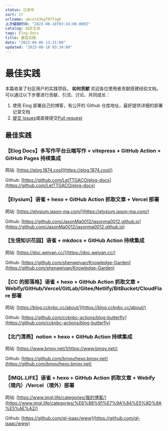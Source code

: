```yaml
---
status: 已发布
sort: 17
urlname: ubcut43kgf97fag6
上次编辑时间: "2023-08-18T03:34:00.000Z"
catalog: 社区生态
tags: Elog-Docs
title: 最佳实践
date: "2023-04-06 13:31:00"
updated: "2023-08-18 03:34:00"
---
```


# 最佳实践

本篇收录了社区用户的实践项目。 **如何贡献** 欢迎各位使用者贡献搭建经验文档。可以通过以下步骤进行贡献、引流、讨论、共同成长：

1. 使用 Elog 部署自己的博客，有公开的 Github 仓库地址，最好提供详细的部署记录文档
2. [提交 Issues](https://github.com/LetTTGACO/elog/issues/2)或直接提交[Pull request](https://github.com/LetTTGACO/elog/pulls)

## 最佳实践

### 【Elog Docs】多写作平台云端写作 + vitepress + GitHub Action + GitHub Pages 持续集成

网站: [https://elog.1874.cool](https://elog.1874.cool/)

Github: [https://github.com/LetTTGACO/elog-docs](https://github.com/LetTTGACO/elog-docs)

### 【Elysium】语雀 + hexo + GitHub Action 抓取文章 + Vercel 部署

网站: [https://elysium.jason-ma.com/](https://elysium.jason-ma.com/)

Github: [https://github.com/JasonMa0012/jasonma0012.github.io](https://github.com/JasonMa0012/jasonma0012.github.io)

### 【生信知识花园】语雀 + mkdocs + GitHub Action 持续集成

网站: [https://doc.weiyan.cc/](https://doc.weiyan.cc/)

Github: [https://github.com/shenweiyan/Knowledge-Garden](https://github.com/shenweiyan/Knowledge-Garden)

### 【CC 的部落格】语雀 + hexo + GitHub Action 抓取文章 + Webify/GitHub/Vercel/GitLab/Gitee/Netlify/BitBucket/CloudFlare 部署

网站: [https://blog.ccknbc.cc/about/](https://blog.ccknbc.cc/about/)

Github: [https://github.com/ccknbc-actions/blog-butterfly](https://github.com/ccknbc-actions/blog-butterfly)

### 【北门清燕】notion + hexo + GitHub Action 持续集成

网站: [https://www.bmqy.net/](https://www.bmqy.net/)

Github: [https://github.com/bmqy/hexo.bmqy.net](https://github.com/bmqy/hexo.bmqy.net)

### 【IMQL.LIFE】语雀 + hexo + GitHub Action 抓取文章 + Webify（境内）/Vercel（境外）部署

网站: [https://www.imql.life/categories/我的博客/](https://www.imql.life/categories/%E6%88%91%E7%9A%84%E5%8D%9A%E5%AE%A2/)

Github: [https://github.com/ql-isaac/www](https://github.com/ql-isaac/www)
